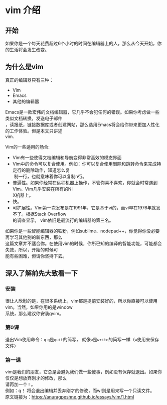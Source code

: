 # vim 介绍
## 开始
如果你是一个每天花费超过6个小时的时间在编辑器上的人，那么从今天开始，你的生活将会发生改变。
## 为什么是vim
真正的编辑器只有三种：<br>
* Vim
* Emacs
* 其他的编辑器

Emacs是一款宏伟的文档编辑器，它几乎不会犯任何的错误。如果你考虑做一些类似文档转换，发送电子邮件<br>
，读报纸，链接数据库或者创建网站，那么选用Emacs将会给你带来更加人性化的工作体验。但是本文只讲述<br>
vim.

Vim的一些适用的场合:<br>

* Vim有一些使得文档编辑和导航变得非常高效的模态界面
* Vim中的命令可以复合使用。例如：你可以复合使用删除和跳转命令来完成特定行的删除动作，知道怎么复<br>
  制一行，也就意味着你可以复制n行。
* 普遍性。如果你经常在远程机器上操作，不管你喜不喜欢，你就会时常遇到Vim。Vim几乎安装在所有的NI<br>
X机器上。
* 快。
* 可扩展性。Vim第一次发布是在1991年，它是基于vi的，而vi早在1976年就发不了。根据Stack Overflow<br>
的调查显示， vim依旧是最流行的编辑器的第三名。<br>

如果你是一些智能编辑器的铁粉，例如sublime、nodepad++，你觉得你没必要再学习其他别的新东西，那么<br>
这篇文章并不适合你。在使用vim的时候，你所已知的编译的智能功能，可能都会失效，所以，开始的时候可<br>
能有些困难，但请你坚持下去。<br>

## 深入了解前先大致看一下
### 安装
很让人欣慰的是，在很多系统上，vim都是提前安装好的，所以你直接可以使用vim。当然，如果你用的是window<br>
系统，那么建议你安装gvim。<br>

### 第0课
退出Vim使用命令：`q`
`q`是`quit`的简写， 就像`w`是`write`的简写一样（`w`使用来保存文件）<br>

### 第一课
vim是我们的朋友，它总是会避免我们做一些傻事，例如没有保存就退出。如果你仅仅是想放弃刚才的修改，那么<br>
请再加一个`！`。<br>
例如：q！ 将会退出编辑并丢弃刚才的修改，而w!则是用来写一个只读文件。<br>
原文链接为：https://anuragpeshne.github.io/essays/vim/1.html
